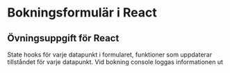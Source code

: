 # Bokningsformulär i React

## Övningsuppgift för React

State hooks för varje datapunkt i formularet, funktioner som uppdaterar tillståndet för varje datapunkt.
Vid bokning console loggas informationen ut
